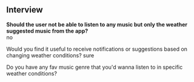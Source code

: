 ## Interview

**Should the user not be able to listen to any music but only the weather suggested music from the app?**  
no

Would you find it useful to receive notifications or suggestions based on changing weather conditions?
sure

Do you have any fav music genre that you'd wanna listen to in specific weather conditions?

